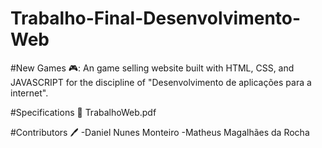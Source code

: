 # Trabalho-Final-Desenvolvimento-Web

#New Games 🎮:
An game selling website built with HTML, CSS, and JAVASCRIPT for the discipline of "Desenvolvimento de aplicações para a internet".

#Specifications 📜
TrabalhoWeb.pdf

#Contributors 🖊️
-Daniel Nunes Monteiro
-Matheus Magalhães da Rocha
